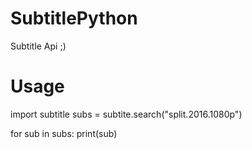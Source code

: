 # SubtitlePython
Subtitle Api  ;)

# Usage

import subtitle
subs = subtite.search("split.2016.1080p")

for sub in subs:
  print(sub)



